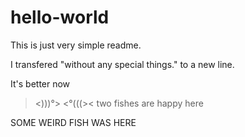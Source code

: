 # hello-world

This is just very simple readme.

I transfered "without any special things." to a new line.

It's better now

><)))°> <°(((>< two fishes are happy here  

SOME WEIRD FISH WAS HERE
